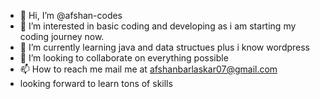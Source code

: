 - 👋 Hi, I’m @afshan-codes
- 👀 I’m interested in basic coding and developing as i am starting my coding journey now.
- 🌱 I’m currently learning java and data structues plus i know wordpress
- 💞️ I’m looking to collaborate on everything possible
- 📫 How to reach me mail me at afshanbarlaskar07@gmail.com
- looking forward to learn tons of skills

<!---
afshan-codes/afshan-codes is a ✨ special ✨ repository because its `README.md` (this file) appears on your GitHub profile.
You can click the Preview link to take a look at your changes.
--->
